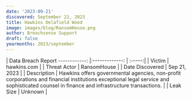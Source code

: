 ```yaml
---
date: '2023-09-21'
discovered: September 21, 2023
title: Hawkins Delafield Wood
image: images/blog/RansomHouse.png
author: Breachsense Support
draft: false
yearmonths: 2023/september
---
```



| Data Breach Report
------------:     |:-------------:    | :-----:|
| Victim      | hawkins.com      | 
| Threat Actor      | RansomHouse      | 
| Date Discovered      | Sep 21, 2023      | 
| Description      | Hawkins offers governmental agencies, non-profit corporations and financial institutions exceptional legal service and sophisticated counsel in finance and infrastructure transactions.      | 
| Leak Size      | Unknown      | 

